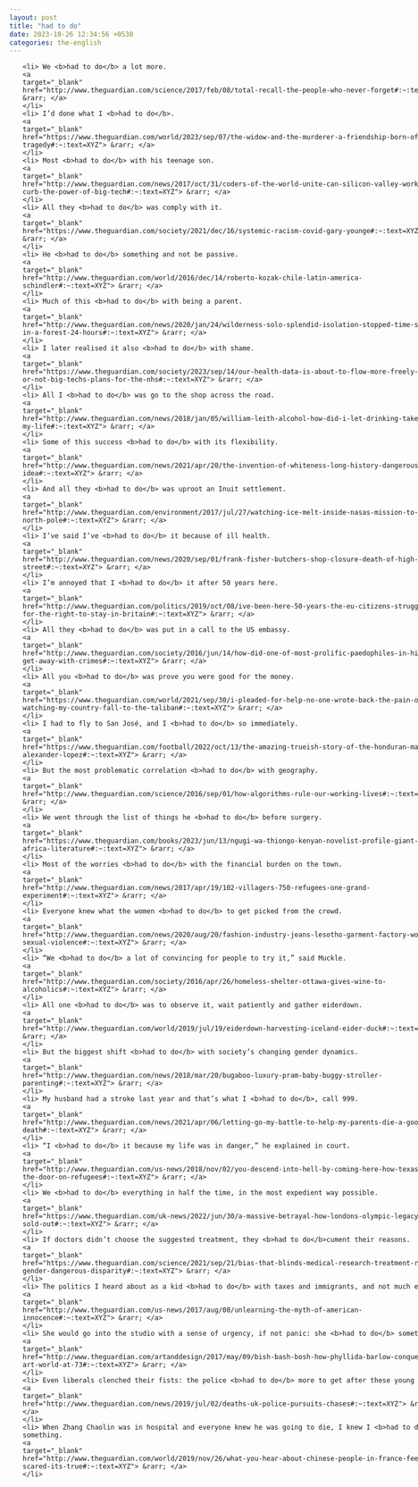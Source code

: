 ```yaml
---
layout: post
title: "had to do"
date: 2023-10-26 12:34:56 +0530
categories: the-english
---
```

<style>
@media only screen and (min-width: 768px) {
    ol {
        width: 768px;
        margin: 0 auto;
    }
  }
ol li {
    font-size: 18px;
    line-height: 1.5;
    padding-bottom: 8px;
}
</style>
<ol>

    <li> We <b>had to do</b> a lot more.
    <a 
    target="_blank" 
    href="http://www.theguardian.com/science/2017/feb/08/total-recall-the-people-who-never-forget#:~:text=XYZ"> &rarr; </a>
    </li>
    <li> I’d done what I <b>had to do</b>.
    <a 
    target="_blank" 
    href="https://www.theguardian.com/world/2023/sep/07/the-widow-and-the-murderer-a-friendship-born-of-tragedy#:~:text=XYZ"> &rarr; </a>
    </li>
    <li> Most <b>had to do</b> with his teenage son.
    <a 
    target="_blank" 
    href="http://www.theguardian.com/news/2017/oct/31/coders-of-the-world-unite-can-silicon-valley-workers-curb-the-power-of-big-tech#:~:text=XYZ"> &rarr; </a>
    </li>
    <li> All they <b>had to do</b> was comply with it.
    <a 
    target="_blank" 
    href="https://www.theguardian.com/society/2021/dec/16/systemic-racism-covid-gary-younge#:~:text=XYZ"> &rarr; </a>
    </li>
    <li> He <b>had to do</b> something and not be passive.
    <a 
    target="_blank" 
    href="http://www.theguardian.com/world/2016/dec/14/roberto-kozak-chile-latin-america-schindler#:~:text=XYZ"> &rarr; </a>
    </li>
    <li> Much of this <b>had to do</b> with being a parent.
    <a 
    target="_blank" 
    href="http://www.theguardian.com/news/2020/jan/24/wilderness-solo-splendid-isolation-stopped-time-sitting-in-a-forest-24-hours#:~:text=XYZ"> &rarr; </a>
    </li>
    <li> I later realised it also <b>had to do</b> with shame.
    <a 
    target="_blank" 
    href="https://www.theguardian.com/society/2023/sep/14/our-health-data-is-about-to-flow-more-freely-like-it-or-not-big-techs-plans-for-the-nhs#:~:text=XYZ"> &rarr; </a>
    </li>
    <li> All I <b>had to do</b> was go to the shop across the road.
    <a 
    target="_blank" 
    href="http://www.theguardian.com/news/2018/jan/05/william-leith-alcohol-how-did-i-let-drinking-take-over-my-life#:~:text=XYZ"> &rarr; </a>
    </li>
    <li> Some of this success <b>had to do</b> with its flexibility.
    <a 
    target="_blank" 
    href="http://www.theguardian.com/news/2021/apr/20/the-invention-of-whiteness-long-history-dangerous-idea#:~:text=XYZ"> &rarr; </a>
    </li>
    <li> And all they <b>had to do</b> was uproot an Inuit settlement.
    <a 
    target="_blank" 
    href="http://www.theguardian.com/environment/2017/jul/27/watching-ice-melt-inside-nasas-mission-to-the-north-pole#:~:text=XYZ"> &rarr; </a>
    </li>
    <li> I’ve said I’ve <b>had to do</b> it because of ill health.
    <a 
    target="_blank" 
    href="http://www.theguardian.com/news/2020/sep/01/frank-fisher-butchers-shop-closure-death-of-high-street#:~:text=XYZ"> &rarr; </a>
    </li>
    <li> I’m annoyed that I <b>had to do</b> it after 50 years here.
    <a 
    target="_blank" 
    href="http://www.theguardian.com/politics/2019/oct/08/ive-been-here-50-years-the-eu-citizens-struggling-for-the-right-to-stay-in-britain#:~:text=XYZ"> &rarr; </a>
    </li>
    <li> All they <b>had to do</b> was put in a call to the US embassy.
    <a 
    target="_blank" 
    href="http://www.theguardian.com/society/2016/jun/14/how-did-one-of-most-prolific-paedophiles-in-history-get-away-with-crimes#:~:text=XYZ"> &rarr; </a>
    </li>
    <li> All you <b>had to do</b> was prove you were good for the money.
    <a 
    target="_blank" 
    href="https://www.theguardian.com/world/2021/sep/30/i-pleaded-for-help-no-one-wrote-back-the-pain-of-watching-my-country-fall-to-the-taliban#:~:text=XYZ"> &rarr; </a>
    </li>
    <li> I had to fly to San José, and I <b>had to do</b> so immediately.
    <a 
    target="_blank" 
    href="https://www.theguardian.com/football/2022/oct/13/the-amazing-trueish-story-of-the-honduran-maradona-alexander-lopez#:~:text=XYZ"> &rarr; </a>
    </li>
    <li> But the most problematic correlation <b>had to do</b> with geography.
    <a 
    target="_blank" 
    href="http://www.theguardian.com/science/2016/sep/01/how-algorithms-rule-our-working-lives#:~:text=XYZ"> &rarr; </a>
    </li>
    <li> We went through the list of things he <b>had to do</b> before surgery.
    <a 
    target="_blank" 
    href="https://www.theguardian.com/books/2023/jun/13/ngugi-wa-thiongo-kenyan-novelist-profile-giant-of-africa-literature#:~:text=XYZ"> &rarr; </a>
    </li>
    <li> Most of the worries <b>had to do</b> with the financial burden on the town.
    <a 
    target="_blank" 
    href="http://www.theguardian.com/news/2017/apr/19/102-villagers-750-refugees-one-grand-experiment#:~:text=XYZ"> &rarr; </a>
    </li>
    <li> Everyone knew what the women <b>had to do</b> to get picked from the crowd.
    <a 
    target="_blank" 
    href="http://www.theguardian.com/news/2020/aug/20/fashion-industry-jeans-lesotho-garment-factory-workers-sexual-violence#:~:text=XYZ"> &rarr; </a>
    </li>
    <li> “We <b>had to do</b> a lot of convincing for people to try it,” said Muckle.
    <a 
    target="_blank" 
    href="http://www.theguardian.com/society/2016/apr/26/homeless-shelter-ottawa-gives-wine-to-alcoholics#:~:text=XYZ"> &rarr; </a>
    </li>
    <li> All one <b>had to do</b> was to observe it, wait patiently and gather eiderdown.
    <a 
    target="_blank" 
    href="http://www.theguardian.com/world/2019/jul/19/eiderdown-harvesting-iceland-eider-duck#:~:text=XYZ"> &rarr; </a>
    </li>
    <li> But the biggest shift <b>had to do</b> with society’s changing gender dynamics.
    <a 
    target="_blank" 
    href="http://www.theguardian.com/news/2018/mar/20/bugaboo-luxury-pram-baby-buggy-stroller-parenting#:~:text=XYZ"> &rarr; </a>
    </li>
    <li> My husband had a stroke last year and that’s what I <b>had to do</b>, call 999.
    <a 
    target="_blank" 
    href="http://www.theguardian.com/news/2021/apr/06/letting-go-my-battle-to-help-my-parents-die-a-good-death#:~:text=XYZ"> &rarr; </a>
    </li>
    <li> “I <b>had to do</b> it because my life was in danger,” he explained in court.
    <a 
    target="_blank" 
    href="http://www.theguardian.com/us-news/2018/nov/02/you-descend-into-hell-by-coming-here-how-texas-shut-the-door-on-refugees#:~:text=XYZ"> &rarr; </a>
    </li>
    <li> We <b>had to do</b> everything in half the time, in the most expedient way possible.
    <a 
    target="_blank" 
    href="https://www.theguardian.com/uk-news/2022/jun/30/a-massive-betrayal-how-londons-olympic-legacy-was-sold-out#:~:text=XYZ"> &rarr; </a>
    </li>
    <li> If doctors didn’t choose the suggested treatment, they <b>had to do</b>cument their reasons.
    <a 
    target="_blank" 
    href="https://www.theguardian.com/science/2021/sep/21/bias-that-blinds-medical-research-treatment-race-gender-dangerous-disparity#:~:text=XYZ"> &rarr; </a>
    </li>
    <li> The politics I heard about as a kid <b>had to do</b> with taxes and immigrants, and not much else.
    <a 
    target="_blank" 
    href="http://www.theguardian.com/us-news/2017/aug/08/unlearning-the-myth-of-american-innocence#:~:text=XYZ"> &rarr; </a>
    </li>
    <li> She would go into the studio with a sense of urgency, if not panic: she <b>had to do</b> something.
    <a 
    target="_blank" 
    href="http://www.theguardian.com/artanddesign/2017/may/09/bish-bash-bosh-how-phyllida-barlow-conquered-the-art-world-at-73#:~:text=XYZ"> &rarr; </a>
    </li>
    <li> Even liberals clenched their fists: the police <b>had to do</b> more to get after these young thieves.
    <a 
    target="_blank" 
    href="http://www.theguardian.com/news/2019/jul/02/deaths-uk-police-pursuits-chases#:~:text=XYZ"> &rarr; </a>
    </li>
    <li> When Zhang Chaolin was in hospital and everyone knew he was going to die, I knew I <b>had to do</b> something.
    <a 
    target="_blank" 
    href="http://www.theguardian.com/world/2019/nov/26/what-you-hear-about-chinese-people-in-france-feeling-scared-its-true#:~:text=XYZ"> &rarr; </a>
    </li>